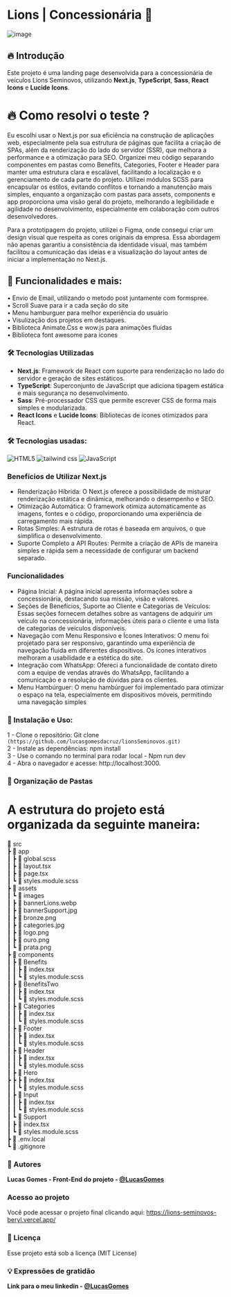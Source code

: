 # Lions | Concessionária 🚗
![image](https://github.com/user-attachments/assets/0ac0e6cf-7309-4d8d-9b4a-136c2ef0d8bf)



## 🔥 Introdução
Este projeto é uma landing page desenvolvida para a concessionária de veículos Lions Seminovos, utilizando **Next.js**, **TypeScript**, **Sass**, **React Icons** e **Lucide Icons**.


# 🔥 Como resolvi o teste ?
Eu escolhi usar o Next.js por sua eficiência na construção de aplicações web, especialmente pela sua estrutura de páginas que facilita a criação de SPAs, além da renderização do lado do servidor (SSR), que melhora a performance e a otimização para SEO. Organizei meu código separando componentes em pastas como Benefits, Categories, Footer e Header para manter uma estrutura clara e escalável, facilitando a localização e o gerenciamento de cada parte do projeto. Utilizei módulos SCSS para encapsular os estilos, evitando conflitos e tornando a manutenção mais simples, enquanto a organização com pastas para assets, components e app proporciona uma visão geral do projeto, melhorando a legibilidade e agilidade no desenvolvimento, especialmente em colaboração com outros desenvolvedores. <br>

Para a prototipagem do projeto, utilizei o Figma, onde consegui criar um design visual que respeita as cores originais da empresa. Essa abordagem não apenas garantiu a consistência da identidade visual, mas também facilitou a comunicação das ideias e a visualização do layout antes de iniciar a implementação no Next.js. <br>

## 🚀 Funcionalidades e mais:
• Envio de Email, utilizando o metodo post juntamente com formspree.<br>
• Scroll Suave para ir a cada seção do site<br>
• Menu hamburguer para melhor experiência do usuário<br>
• Visulização dos projetos em destaques.<br>
• Biblioteca Animate.Css e wow.js para animações fluidas<br>
• Biblioteca font awesome para ícones<br>

### 🛠️ Tecnologias Utilizadas
- **Next.js**: Framework de React com suporte para renderização no lado do servidor e geração de sites estáticos.
- **TypeScript**: Superconjunto de JavaScript que adiciona tipagem estática e mais segurança no desenvolvimento.
- **Sass**: Pré-processador CSS que permite escrever CSS de forma mais simples e modularizada.
- **React Icons** e **Lucide Icons**: Bibliotecas de ícones otimizados para React.

### 🛠️ Tecnologias usadas:
![HTML5](https://img.shields.io/badge/html5-%23E34F26.svg?style=for-the-badge&logo=html5&logoColor=white) ![tailwind css](https://img.shields.io/badge/Tailwind_CSS-38B2AC?style=for-the-badge&logo=tailwind-css&logoColor=white) ![JavaScript](https://img.shields.io/badge/javascript-%23323330.svg?style=for-the-badge&logo=javascript&logoColor=%23F7DF1E)  


### Benefícios de Utilizar Next.js
- Renderização Híbrida: O Next.js oferece a possibilidade de misturar renderização estática e dinâmica, melhorando o desempenho e SEO. <br>
- Otimização Automática: O framework otimiza automaticamente as imagens, fontes e o código, proporcionando uma experiência de carregamento mais rápida. <br>
- Rotas Simples: A estrutura de rotas é baseada em arquivos, o que simplifica o desenvolvimento. <br>
- Suporte Completo a API Routes: Permite a criação de APIs de maneira simples e rápida sem a necessidade de configurar um backend separado. <br>

### Funcionalidades
- Página Inicial: A página inicial apresenta informações sobre a concessionária, destacando sua missão, visão e valores. <br>
- Seções de Benefícios, Suporte ao Cliente e Categorias de Veículos: Essas seções fornecem detalhes sobre as vantagens de adquirir um veículo na concessionária, informações úteis para o cliente e uma lista de categorias de veículos disponíveis. <br>
- Navegação com Menu Responsivo e Ícones Interativos: O menu foi projetado para ser responsivo, garantindo uma experiência de navegação fluida em diferentes dispositivos. Os ícones interativos melhoram a usabilidade e a estética do site. <br>
- Integração com WhatsApp: Ofereci a funcionalidade de contato direto com a equipe de vendas através do WhatsApp, facilitando a comunicação e a resolução de dúvidas para os clientes. <br>
- Menu Hambúrguer: O menu hambúrguer foi implementado para otimizar o espaço na tela, especialmente em dispositivos móveis, permitindo uma navegação simples  <br>

### 📁 Instalação e Uso:
1 - Clone o repositório: Git clone `(https://github.com/lucasgomesdacruz/lionsSeminovos.git)` <br>
2 - Instale as dependências: npm install <br>
3 - Use o comando no terminal para rodar local - Npm run dev <br>
4 - Abra o navegador e acesse: http://localhost:3000.<br>

###  📁 Organização de Pastas
# A estrutura do projeto está organizada da seguinte maneira: <br>
📁 src <br>
 ┣ 📁 app  <br>
 ┃ ┣ 📄 global.scss  <br>
 ┃ ┣ 📄 layout.tsx  <br>
 ┃ ┣ 📄 page.tsx  <br> 
 ┃ ┗ 📄 styles.module.scss  <br>
 ┣ 📁 assets  <br>
 ┃ ┗ 📁 images  <br>
 ┃    ┣ 📄 bannerLions.webp  <br>
 ┃    ┣ 📄 bannerSupport.jpg  <br>
 ┃    ┣ 📄 bronze.png  <br>
 ┃    ┣ 📄 categories.jpg  <br>
 ┃    ┣ 📄 logo.png  <br>
 ┃    ┣ 📄 ouro.png  <br>
 ┃    ┗ 📄 prata.png  <br>
 ┣ 📁 components  <br>
 ┃ ┣ 📁 Benefits  <br>
 ┃ ┃ ┣ 📄 index.tsx  <br>
 ┃ ┃ ┗ 📄 styles.module.scss  <br>
 ┃ ┣ 📁 BenefitsTwo  <br>
 ┃ ┃ ┣ 📄 index.tsx  <br>
 ┃ ┃ ┗ 📄 styles.module.scss  <br>
 ┃ ┣ 📁 Categories  <br>
 ┃ ┃ ┣ 📄 index.tsx  <br>
 ┃ ┃ ┗ 📄 styles.module.scss  <br>
 ┃ ┣ 📁 Footer  <br>
 ┃ ┃ ┣ 📄 index.tsx  <br>
 ┃ ┃ ┗ 📄 styles.module.scss  <br>
 ┃ ┣ 📁 Header  <br>
 ┃ ┃ ┣ 📄 index.tsx  <br>
 ┃ ┃ ┗ 📄 styles.module.scss  <br>
 ┃ ┣ 📁 Hero <br>
 ┣ ┣ ┣ 📄 index.tsx <br>
 ┃ ┃ ┗ 📄 styles.module.scss  <br>
 ┃ ┣ 📁 Input  <br>
 ┃ ┃ ┣ 📄 index.tsx <br>
 ┃ ┃ ┗ 📄 styles.module.scss <br>
 ┃ ┗ 📁 Support  <br>
 ┃    ┣ 📄 index.tsx  <br>
 ┃    ┗ 📄 styles.module.scss  <br>
 ┣ 📄 .env.local  <br>
 ┗ 📄 .gitignore <br>




### 👷 Autores

**Lucas Gomes - Front-End do projeto - [@LucasGomes](https://github.com/lucasgomesdacruz)**

### Acesso ao projeto
Você pode acessar o projeto final clicando aqui: <a>https://lions-seminovos-beryl.vercel.app/</a>

### 📄 Licença
Esse projeto está sob a licença (MIT License)

### 💡 Expressões de gratidão
**Link para o meu linkedin - [@LucasGomes](https://www.linkedin.com/in/lucaass1997)**

